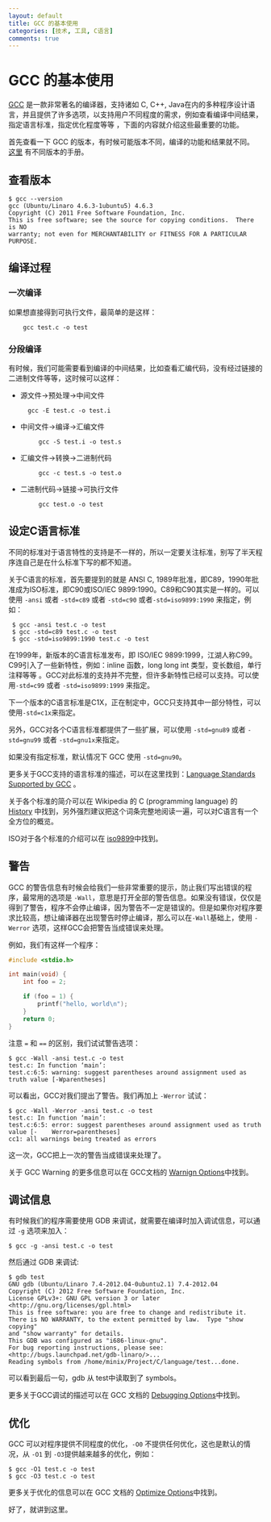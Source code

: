 ```yaml
---
layout: default
title: GCC 的基本使用
categories: [技术, 工具, C语言]
comments: true
---
```


# GCC 的基本使用

[GCC](http://gcc.gnu.org/) 是一款非常著名的编译器，支持诸如 C, C++, Java在内的多种程序设计语言，并且提供了许多选项，以支持用户不同程度的需求，例如查看编译中间结果，指定语言标准，指定优化程度等等 ，下面的内容就介绍这些最重要的功能。




首先查看一下 GCC 的版本，有时候可能版本不同，编译的功能和结果就不同。
[这里](http://gcc.gnu.org/onlinedocs/) 有不同版本的手册。

## 查看版本
    $ gcc --version
    gcc (Ubuntu/Linaro 4.6.3-1ubuntu5) 4.6.3
    Copyright (C) 2011 Free Software Foundation, Inc.
    This is free software; see the source for copying conditions.  There is NO
    warranty; not even for MERCHANTABILITY or FITNESS FOR A PARTICULAR PURPOSE.


## 编译过程
### 一次编译
如果想直接得到可执行文件，最简单的是这样：

        gcc test.c -o test

### 分段编译
有时候，我们可能需要看到编译的中间结果，比如查看汇编代码，没有经过链接的二进制文件等等，这时候可以这样：

* 源文件->预处理->中间文件  

        gcc -E test.c -o test.i

* 中间文件->编译->汇编文件  

           gcc -S test.i -o test.s

* 汇编文件->转换->二进制代码  

           gcc -c test.s -o test.o

* 二进制代码->链接->可执行文件  

           gcc test.o -o test

## 设定C语言标准
不同的标准对于语言特性的支持是不一样的，所以一定要关注标准，别写了半天程序连自己是在什么标准下写的都不知道。

关于C语言的标准，首先要提到的就是 ANSI C, 1989年批准，即C89，1990年批准成为ISO标准，即C90或ISO/IEC 9899:1990。C89和C90其实是一样的。可以使用 `-ansi` 或者  `-std=c89` 或者 `-std=c90` 或者`-std=iso9899:1990` 来指定，例如：

     $ gcc -ansi test.c -o test
     $ gcc -std=c89 test.c -o test
     $ gcc -std=iso9899:1990 test.c -o test

在1999年，新版本的C语言标准发布，即 ISO/IEC 9899:1999，江湖人称C99。C99引入了一些新特性，例如：inline 函数，long long int 类型，变长数组，单行注释等等 。GCC对此标准的支持并不完整，但许多新特性已经可以支持。可以使用`-std=c99` 或者 `-std=iso9899:1999` 来指定。

下一个版本的C语言标准是C1X，正在制定中，GCC只支持其中一部分特性，可以使用`-std=c1x`来指定。

另外，GCC对各个C语言标准都提供了一些扩展，可以使用 `-std=gnu89` 或者 `-std=gnu99` 或者 `-std=gnu1x`来指定。

如果没有指定标准，默认情况下 GCC 使用 `-std=gnu90`。

更多关于GCC支持的语言标准的描述，可以在这里找到：[Language Standards Supported by GCC](http://gcc.gnu.org/onlinedocs/gcc-4.6.4/gcc/Standards.html)
。

关于各个标准的简介可以在 Wikipedia 的 C (programming language) 的 [History](http://en.wikipedia.org/wiki/C_(programming_language)#History) 中找到，另外强烈建议把这个词条完整地阅读一遍，可以对C语言有一个全方位的概览。

ISO对于各个标准的介绍可以在 [iso9899](http://www.iso-9899.info/wiki/The_Standard#C89_.2F_C90_.2F_C95)中找到。

## 警告

GCC 的警告信息有时候会给我们一些非常重要的提示，防止我们写出错误的程序，最常用的选项是 `-Wall`，意思是打开全部的警告信息。如果没有错误，仅仅是得到了警告，程序不会停止编译，因为警告不一定是错误的。但是如果你对程序要求比较高，想让编译器在出现警告时停止编译，那么可以在`-Wall`基础上，使用 `-Werror` 选项，这样GCC会把警告当成错误来处理。

例如，我们有这样一个程序：

```c
#include <stdio.h>

int main(void) {
    int foo = 2;

    if (foo = 1) {
        printf("hello, world\n");
    }
    return 0;
}
```

注意 `=` 和 `==` 的区别，我们试试警告选项：

    $ gcc -Wall -ansi test.c -o test
    test.c: In function ‘main’:
    test.c:6:5: warning: suggest parentheses around assignment used as truth value [-Wparentheses]

可以看出，GCC对我们提出了警告。我们再加上 `-Werror` 试试：

    $ gcc -Wall -Werror -ansi test.c -o test
    test.c: In function ‘main’:
    test.c:6:5: error: suggest parentheses around assignment used as truth value [-    Werror=parentheses]
    cc1: all warnings being treated as errors

这一次，GCC把上一次的警告当成错误来处理了。

关于 GCC Warning 的更多信息可以在 GCC文档的 [Warnign Options](http://gcc.gnu.org/onlinedocs/gcc/Warning-Options.html)中找到。

## 调试信息

有时候我们的程序需要使用 GDB 来调试，就需要在编译时加入调试信息，可以通过 `-g` 选项来加入：

    $ gcc -g -ansi test.c -o test

然后通过 GDB 来调试:

    $ gdb test
    GNU gdb (Ubuntu/Linaro 7.4-2012.04-0ubuntu2.1) 7.4-2012.04
    Copyright (C) 2012 Free Software Foundation, Inc.
    License GPLv3+: GNU GPL version 3 or later <http://gnu.org/licenses/gpl.html>
    This is free software: you are free to change and redistribute it.
    There is NO WARRANTY, to the extent permitted by law.  Type "show copying"
    and "show warranty" for details.
    This GDB was configured as "i686-linux-gnu".
    For bug reporting instructions, please see:
    <http://bugs.launchpad.net/gdb-linaro/>...
    Reading symbols from /home/minix/Project/C/language/test...done.

可以看到最后一句，gdb 从 test中读取到了 symbols。

更多关于GCC调试的描述可以在 GCC 文档的 [Debugging Options](http://gcc.gnu.org/onlinedocs/gcc/Debugging-Options.html)中找到。

## 优化

GCC 可以对程序提供不同程度的优化，`-O0` 不提供任何优化，这也是默认的情况，从 `-O1` 到 `-O3`提供越来越多的优化，例如：

    $ gcc -O1 test.c -o test
    $ gcc -O3 test.c -o test

更多关于优化的信息可以在 GCC 文档的 [Optimize Options](http://gcc.gnu.org/onlinedocs/gcc/Optimize-Options.html)中找到。

好了，就讲到这里。

